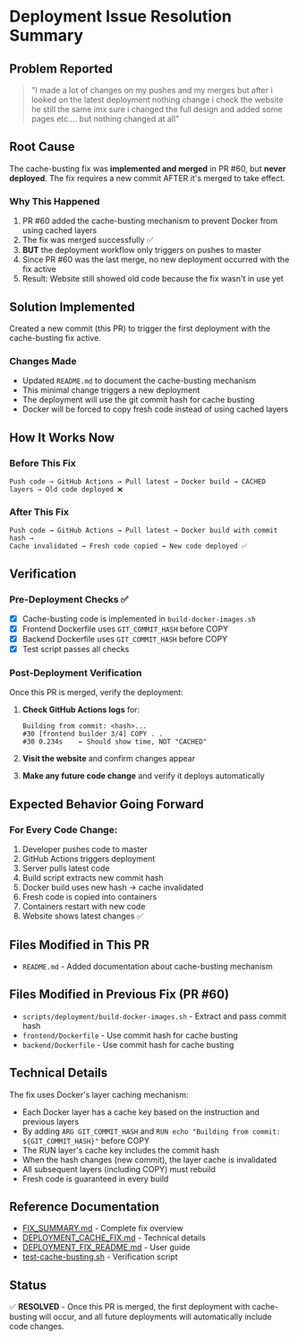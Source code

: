 # Deployment Issue Resolution Summary

## Problem Reported
> "I made a lot of changes on my pushes and my merges but after i looked on the latest deployment nothing change i check the website he still the same imx sure i changed the full design and added some pages etc.... but nothing changed at all"

## Root Cause
The cache-busting fix was **implemented and merged** in PR #60, but **never deployed**. The fix requires a new commit AFTER it's merged to take effect.

### Why This Happened
1. PR #60 added the cache-busting mechanism to prevent Docker from using cached layers
2. The fix was merged successfully ✅
3. **BUT** the deployment workflow only triggers on pushes to master
4. Since PR #60 was the last merge, no new deployment occurred with the fix active
5. Result: Website still showed old code because the fix wasn't in use yet

## Solution Implemented
Created a new commit (this PR) to trigger the first deployment with the cache-busting fix active.

### Changes Made
- Updated `README.md` to document the cache-busting mechanism
- This minimal change triggers a new deployment
- The deployment will use the git commit hash for cache busting
- Docker will be forced to copy fresh code instead of using cached layers

## How It Works Now

### Before This Fix
```
Push code → GitHub Actions → Pull latest → Docker build → CACHED layers → Old code deployed ❌
```

### After This Fix
```
Push code → GitHub Actions → Pull latest → Docker build with commit hash → 
Cache invalidated → Fresh code copied → New code deployed ✅
```

## Verification

### Pre-Deployment Checks ✅
- [x] Cache-busting code is implemented in `build-docker-images.sh`
- [x] Frontend Dockerfile uses `GIT_COMMIT_HASH` before COPY
- [x] Backend Dockerfile uses `GIT_COMMIT_HASH` before COPY
- [x] Test script passes all checks

### Post-Deployment Verification
Once this PR is merged, verify the deployment:

1. **Check GitHub Actions logs** for:
   ```
   Building from commit: <hash>...
   #30 [frontend builder 3/4] COPY . .
   #30 0.234s    ← Should show time, NOT "CACHED"
   ```

2. **Visit the website** and confirm changes appear

3. **Make any future code change** and verify it deploys automatically

## Expected Behavior Going Forward

### For Every Code Change:
1. Developer pushes code to master
2. GitHub Actions triggers deployment
3. Server pulls latest code
4. Build script extracts new commit hash
5. Docker build uses new hash → cache invalidated
6. Fresh code is copied into containers
7. Containers restart with new code
8. Website shows latest changes ✅

## Files Modified in This PR
- `README.md` - Added documentation about cache-busting mechanism

## Files Modified in Previous Fix (PR #60)
- `scripts/deployment/build-docker-images.sh` - Extract and pass commit hash
- `frontend/Dockerfile` - Use commit hash for cache busting
- `backend/Dockerfile` - Use commit hash for cache busting

## Technical Details

The fix uses Docker's layer caching mechanism:
- Each Docker layer has a cache key based on the instruction and previous layers
- By adding `ARG GIT_COMMIT_HASH` and `RUN echo "Building from commit: ${GIT_COMMIT_HASH}"` before COPY
- The RUN layer's cache key includes the commit hash
- When the hash changes (new commit), the layer cache is invalidated
- All subsequent layers (including COPY) must rebuild
- Fresh code is guaranteed in every build

## Reference Documentation
- [FIX_SUMMARY.md](./FIX_SUMMARY.md) - Complete fix overview
- [DEPLOYMENT_CACHE_FIX.md](./DEPLOYMENT_CACHE_FIX.md) - Technical details
- [DEPLOYMENT_FIX_README.md](./DEPLOYMENT_FIX_README.md) - User guide
- [test-cache-busting.sh](./test-cache-busting.sh) - Verification script

## Status
✅ **RESOLVED** - Once this PR is merged, the first deployment with cache-busting will occur, and all future deployments will automatically include code changes.
